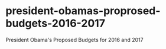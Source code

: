 # president-obamas-proprosed-budgets-2016-2017
President Obama's Proposed Budgets for 2016 and 2017
